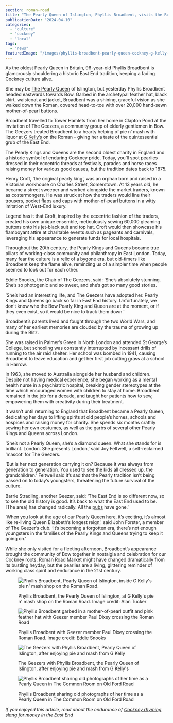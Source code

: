 ```yaml
---
section: roman-road
title: "The Pearly Queen of Islington, Phyllis Broadbent, visits the Roman for pie n’ mash at G Kelly’s"
publicationDate: "2024-04-10"
categories: 
  - "culture"
  - "cockney"
  - "local"
tags: 
  - "news"
featuredImage: "/images/phyllis-broadbent-pearly-queen-cockney-g-kelly-pie-n-mash-bow.jpg"
---
```


As the oldest Pearly Queen in Britain, 96-year-old Phyllis Broadbent is glamorously shouldering a historic East End tradition, keeping a fading Cockney culture alive. 

She may be [The Pearly Queen](https://romanroadlondon.com/history-pearly-kings-queens/) of Islington, but yesterday Phyllis Broadbent headed eastwards towards Bow. Garbed in the archetypal feather hat, black skirt, waistcoat and jacket, Broadbent was a shining, graceful vision as she walked down the Roman, covered head-to-toe with over 20,000 hand-sewn mother-of-pearl buttons.

Broadbent travelled to Tower Hamlets from her home in Clapton Pond at the invitation of The Geezers, a community group of elderly gentlemen in Bow. The Geezers treated Broadbent to a hearty helping of pie n’ mash with liquor at [G Kelly’s](https://romanroadlondon.com/cockney-roots-leanne-black-g-kelly-bow/) on the Roman - giving her a taste of the quintessential grub of the East End.

The Pearly Kings and Queens are the second oldest charity in England and a historic symbol of enduring Cockney pride. Today, you’ll spot pearlies dressed in their eccentric threads at festivals, parades and horse races raising money for various good causes, but the tradition dates back to 1875.

Henry Croft, ‘the original pearly king’, was an orphan born and raised in a Victorian workhouse on Charles Street, Somerstown. At 13 years old, he became a street sweeper and worked alongside the market traders, known as costermongers. He was struck at how the traders would line their trousers, pocket flaps and caps with mother-of-pearl buttons in a witty imitation of West-End luxury.

Legend has it that Croft, inspired by the eccentric fashion of the traders, created his own unique ensemble, meticulously sewing 60,000 gleaming buttons onto his jet-black suit and top hat. Croft would then showcase his flamboyant attire at charitable events such as pageants and carnivals, leveraging his appearance to generate funds for local hospitals.

Throughout the 20th century, the Pearly Kings and Queens became true pillars of working-class community and philanthropy in East London. Today, many fear the culture is a relic of a bygone era, but old-timers like Broadbent keep the flame alive, reminding us of a simpler time when people seemed to look out for each other.

Eddie Snooks, the Chair of The Geezers, said: ‘She’s absolutely stunning. She’s so photogenic and so sweet, and she’s got so many good stories.

‘She’s had an interesting life, and The Geezers have adopted her. Pearly Kings and Queens go back so far in East End history. Unfortunately, we don’t know who the Bow Pearly King and Queen are at the moment, or if they even exist, so it would be nice to track them down.’

Broadbent’s parents lived and fought through the two World Wars, and many of her earliest memories are clouded by the trauma of growing up during the Blitz.

She was raised in Palmer’s Green in North London and attended St George’s College, but schooling was constantly interrupted by incessant drills of running to the air raid shelter. Her school was bombed in 1941, causing Broadbent to leave education and get her first job cutting grass at a school in Harrow.

In 1963, she moved to Australia alongside her husband and children. Despite not having medical experience, she began working as a mental health nurse in a psychiatric hospital, breaking gender stereotypes at the time which encouraged women with children to stay at home. Broadbent remained in the job for a decade, and taught her patients how to sew, empowering them with creativity during their treatment.

It wasn’t until returning to England that Broadbent became a Pearly Queen, dedicating her days to lifting spirits at old people’s homes, schools and hospices and raising money for charity. She spends six months craftily sewing her own costumes, as well as the garbs of several other Pearly Kings and Queens across London.

‘She’s not a Pearly Queen, she’s a diamond queen. What she stands for is brilliant. London. She presents London,' said Joy Feltwell, a self-reclaimed ‘mascot’ for The Geezers.

‘But is her next generation carrying it on? Because it was always from generation to generation. You used to see the kids all dressed up, the grandchildren.’ Feltwell said it’s sad that the Pearly tradition isn’t being passed on to today’s youngsters, threatening the future survival of the culture.

Barrie Stradling, another Geezer, said: ‘The East End is so different now, so to see the old history is good. It’s back to what the East End used to be. \[The area\] has changed radically. All the [pubs](https://romanroadlondon.com/east-end-pubs-book-london-pub-explorer-interview/) have gone.’

‘When you look at the age of our Pearly Queen here, it’s exciting, it’s almost like re-living Queen Elizabeth’s longest reign,' said John Forster, a member of The Geezer’s club. ‘It’s becoming a forgotten era, there’s not enough youngsters in the families of the Pearly Kings and Queens trying to keep it going on.’

While she only visited for a fleeting afternoon, Broadbent’s appearance brought the community of Bow together in nostalgia and celebration for our Cockney roots. Roman Road Market might have changed dramatically from its bustling heyday, but the pearlies are a living, glittering reminder of working class spirit and endurance in the 21st century.

<figure>

![Phyllis Broadbent, Pearly Queen of Islington, inside G Kelly's pie n' mash shop on the Roman Road.](/images/Phyllis-Broadbent-pearly-queen-of-islington-bow-g-kelly-pie-n-mash.jpg)

<figcaption>

Phyllis Broadbent, the Pearly Queen of Islington, at G Kelly's pie n' mash shop on the Roman Road. Image credit: Alan Tucker

</figcaption>

</figure>

<figure>

![Phyllis Broadbent garbed in a mother-of-pearl outfit and pink feather hat with Geezer member Paul Dixey crossing the Roman Road](/images/phyllis-broadbent-paul-tucker-pearly-bow-old-ford-road-cockney-geezers-1024x683.jpg)

<figcaption>

Phyllis Broadbent with Geezer member Paul Dixey crossing the Roman Road. Image credit: Eddie Snooks

</figcaption>

</figure>

<figure>

![The Geezers with Phyllis Broadbent, Pearly Queen of Islington, after enjoying pie and mash from G Kelly](/images/Pearly-queen-phyllis-broadbent-islington-g-kelly-geezers-bow-1024x683.jpg)

<figcaption>

The Geezers with Phyllis Broadbent, the Pearly Queen of Islington, after enjoying pie and mash from G Kelly's

</figcaption>

</figure>

<figure>

![Phyllis Broadbent sharing old photographs of her time as a Pearly Queen in The Common Room on Old Ford Road](/images/phyllis-broadbent-pearly-queen-islington-bow-common-room-cockney-geezers-1024x683.jpg)

<figcaption>

Phyllis Broadbent sharing old photographs of her time as a Pearly Queen in The Common Room on Old Ford Road

</figcaption>

</figure>

_If you enjoyed this article, read about the endurance of_ [_Cockney rhyming slang for money_](https://romanroadlondon.com/cockney-rhyming-slang-money/) _in the East End_

